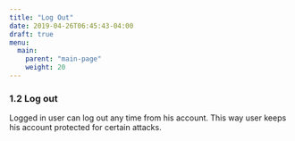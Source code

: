 ```yaml
---
title: "Log Out"
date: 2019-04-26T06:45:43-04:00
draft: true
menu:
  main:
    parent: "main-page"
    weight: 20
---
```


### 1.2 Log out

Logged in user can log out any time from his account. This way user keeps his account protected for certain attacks.
